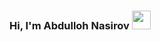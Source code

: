 ### Hi, I'm Abdulloh Nasirov <img src="https://media.giphy.com/hvRJLCFzcasrR4ia7z/giphy.gif" width="30px">

<!--
**AbdullohNasirov/AbdullohNasirov** is a ✨ _special_ ✨ repository because its `README.md` (this file) appears on your GitHub profile.

Here are some ideas to get you started:

- 🔭 I’m currently working on ...
- 🌱 I’m currently learning ...
- 👯 I’m looking to collaborate on ...
- 🤔 I’m looking for help with ...
- 💬 Ask me about ...
- 📫 How to reach me: ...
- 😄 Pronouns: ...
- ⚡ Fun fact: ...
-->
